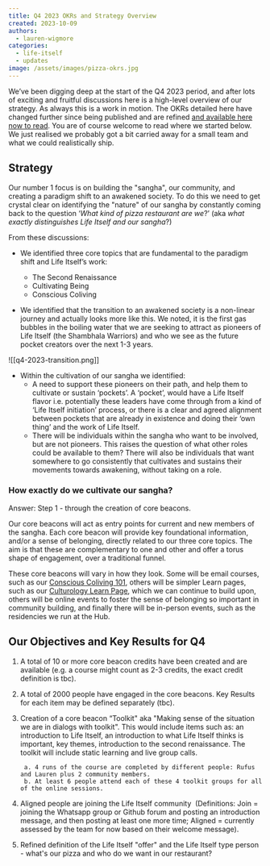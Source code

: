```yaml
---
title: Q4 2023 OKRs and Strategy Overview
created: 2023-10-09
authors:
  - lauren-wigmore
categories:
  - life-itself
  - updates
image: /assets/images/pizza-okrs.jpg
---
```


We’ve been digging deep at the start of the Q4 2023 period, and after lots of exciting and fruitful discussions here is a high-level overview of our strategy. As always this is a work in motion. The OKRs detailed here have changed further since being published and are refined [and available here now to read](https://lifeitself.org/tao/plan-2023). You are of course welcome to read where we started below. We just realised we probably got a bit carried away for a small team and what we could realistically ship. 

## Strategy

Our number 1 focus is on building the "sangha", our community, and creating a paradigm shift to an awakened society. To do this we need to get crystal clear on identifying the "nature" of our sangha by constantly coming back to the question ‘*What kind of pizza restaurant are we*?’ (aka *what exactly distinguishes Life Itself and our sangha*?)

From these discussions:
- We identified three core topics that are fundamental to the paradigm shift and Life Itself’s work: 
	- The Second Renaissance
	- Cultivating Being
	- Conscious Coliving
    
- We identified that the transition to an awakened society is a non-linear journey and actually looks more like this. We noted, it is the first gas bubbles in the boiling water that we are seeking to attract as pioneers of Life Itself (the Shambhala Warriors) and who we see as the future pocket creators over the next 1-3 years. 

![[q4-2023-transition.png]]
    
- Within the cultivation of our sangha we identified:
	- A need to support these pioneers on their path, and help them to cultivate or sustain ‘pockets’. A ‘pocket’, would have a Life Itself flavor i.e. potentially these leaders have come through from a kind of ‘Life Itself initiation’ process, or there is a clear and agreed alignment between pockets that are already in existence and doing their ‘own thing’ and the work of Life Itself.
	- There will be individuals within the sangha who want to be involved, but are not pioneers. This raises the question of what other roles could be available to them? There will also be individuals that want somewhere to go consistently that cultivates and sustains their movements towards awakening, without taking on a role. 
    
### How exactly do we cultivate our sangha? 

Answer: Step 1 - through the creation of core beacons.

Our core beacons will act as entry points for current and new members of the sangha. Each core beacon will provide key foundational information, and/or a sense of belonging, directly related to our three core topics. The aim is that these are complementary to one and other and offer a torus shape of engagement, over a traditional funnel. 

These core beacons will vary in how they look. Some will be email courses, such as our [Conscious Coliving 101](https://lifeitself.org/conscious-coliving-course), others will be simpler Learn pages, such as our [Culturology Learn Page](https://lifeitself.org/learn/culturology), which we can continue to build upon, others will be online events to foster the sense of belonging so important in community building, and finally there will be in-person events, such as the residencies we run at the Hub.

## Our Objectives and Key Results for Q4

1. A total of 10 or more core beacon credits have been created and are available (e.g. a course might count as 2-3 credits, the exact credit definition is tbc).
    
2. A total of 2000 people have engaged in the core beacons. Key Results for each item may be defined separately (tbc).
    
3. Creation of a core beacon “Toolkit" aka "Making sense of the situation we are in dialogs with toolkit". This would include items such as: an introduction to Life Itself, an introduction to what Life Itself thinks is important, key themes,  introduction to the second renaissance. The toolkit will include static learning and live group calls.

		a. 4 runs of the course are completed by different people: Rufus and Lauren plus 2 community members. 
		b. At least 6 people attend each of these 4 toolkit groups for all of the online sessions.

4. Aligned people are joining the Life Itself community 
(Definitions: Join = joining the Whatsapp group or Github forum and posting an introduction message, and then posting at least one more time; Aligned = currently assessed by the team for now based on their welcome message).

5. Refined definition of the Life Itself "offer" and the Life Itself type person - what's our pizza and who do we want in our restaurant?